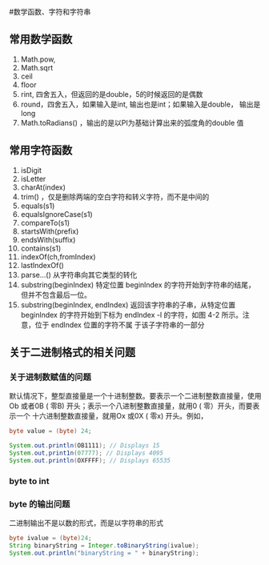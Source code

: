 #数学函数、字符和字符串

## 常用数学函数
  
  1. Math.pow,
  2. Math.sqrt
  3. ceil
  4. floor
  5. rint, 四舍五入，但返回的是double，5的时候返回的是偶数
  6. round，四舍五入，如果输入是int, 输出也是int；如果输入是double， 输出是long
  7. Math.toRadians() ，输出的是以PI为基础计算出来的弧度角的double 值
  
## 常用字符函数

1. isDigit
2. isLetter
3. charAt(index)
4. trim() ，仅是删除两端的空白字符和转义字符，而不是中间的
5. equals(s1)
6. equalsIgnoreCase(s1)
7. compareTo(s1)
8. startsWith(prefix)
9. endsWith(suffix)
10. contains(s1)
11. indexOf(ch,fromIndex)
12. lastIndexOf()
13. parse...() 从字符串向其它类型的转化
14. substring(beginIndex) 特定位置 beginlndex 的字符开始到字符串的结尾，但并不包含最后一位。
15. substring(beginIndex, endIndex) 返回该字符串的子串，从特定位置 beginlndex 的字符开始到下标为
                                    endlndex -l
                                    的字符，如图 4-2 所示。注意，位于 endlndex 位置的字符不属 于该子字符串的一部分

## 关于二进制格式的相关问题

### 关于进制数赋值的问题
默认情况下，整型直接量是一个十进制整数。要表示一个二进制整数直接量，使用
Ob 或者0B ( 零B) 开头；表示一个八进制整數直接量，就用0 ( 零）开头，而要表示一个
十六进制整数直接量，就用Ox 或0X ( 零x) 开头。例如，
```java
byte value = (byte) 24;

System.out.println(OB1111); // Displays 15
System.out,print1n(07777); // Displays 4095
System.out.println(OXFFFF); // Displays 65535

```

### byte to int


### byte 的输出问题
二进制输出不是以数的形式，而是以字符串的形式
```java
byte ivalue = (byte)24;
String binaryString = Integer.toBinaryString(ivalue);
System.out.println("binaryString = " + binaryString);
```


